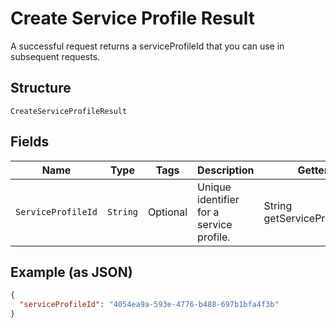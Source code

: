 
# Create Service Profile Result

A successful request returns a serviceProfileId that you can use in subsequent requests.

## Structure

`CreateServiceProfileResult`

## Fields

| Name | Type | Tags | Description | Getter | Setter |
|  --- | --- | --- | --- | --- | --- |
| `ServiceProfileId` | `String` | Optional | Unique identifier for a service profile. | String getServiceProfileId() | setServiceProfileId(String serviceProfileId) |

## Example (as JSON)

```json
{
  "serviceProfileId": "4054ea9a-593e-4776-b488-697b1bfa4f3b"
}
```

